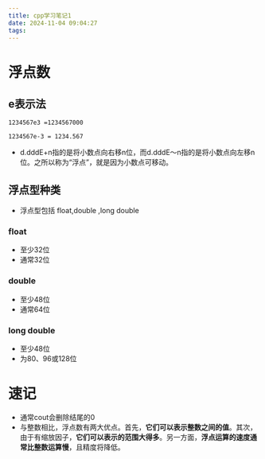 ```yaml
---
title: cpp学习笔记1
date: 2024-11-04 09:04:27
tags:
---
```


# 浮点数
## e表示法
```
1234567e3 =1234567000
```
```
1234567e-3 = 1234.567
```
* d.dddE+n指的是将小数点向右移n位，而d.dddE～n指的是将小数点向左移n位。之所以称为“浮点”，就是因为小数点可移动。

## 浮点型种类
* 浮点型包括 float,double ,long double
### float
* 至少32位
* 通常32位
### double
* 至少48位
* 通常64位
### long double
* 至少48位
* 为80、96或128位

# 速记
* 通常cout会删除结尾的0
* 与整数相比，浮点数有两大优点。首先，**它们可以表示整数之间的值**。其次，由于有缩放因子，**它们可以表示的范围大得多**。另一方面，**浮点运算的速度通常比整数运算慢**，且精度将降低。
